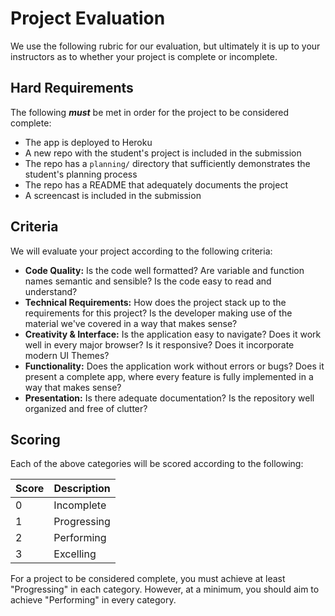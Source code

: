 # Project Evaluation

We use the following rubric for our evaluation, but ultimately it is
up to your instructors as to whether your project is complete or incomplete.

## Hard Requirements

The following **_must_** be met in order for the project to be considered
complete:

- The app is deployed to Heroku
- A new repo with the student's project is included in the submission
- The repo has a `planning/` directory that sufficiently demonstrates the
  student's planning process
- The repo has a README that adequately documents the project
- A screencast is included in the submission

## Criteria

We will evaluate your project according to the following criteria:

- **Code Quality:** Is the code well formatted? Are variable and function names
  semantic and sensible? Is the code easy to read and understand?
- **Technical Requirements:** How does the project stack up to the requirements
  for this project? Is the developer making use of the material we've covered in
  a way that makes sense?
- **Creativity & Interface:** Is the application easy to navigate? Does it work
  well in every major browser? Is it responsive? Does it incorporate modern UI
  Themes?
- **Functionality:** Does the application work without errors or bugs? Does it
  present a complete app, where every feature is fully implemented in a way that
  makes sense?
- **Presentation:** Is there adequate documentation? Is the repository well
  organized and free of clutter?

## Scoring

Each of the above categories will be scored according to the following:

| Score | Description |
| ----- | ----------- |
| 0     | Incomplete  |
| 1     | Progressing |
| 2     | Performing  |
| 3     | Excelling   |

For a project to be considered complete, you must achieve at least "Progressing"
in each category. However, at a minimum, you should aim to achieve "Performing"
in every category.
